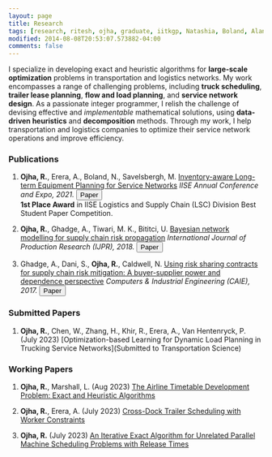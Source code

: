 ```yaml
---
layout: page
title: Research
tags: [research, ritesh, ojha, graduate, iitkgp, Natashia, Boland, Alan, Erera, Martin, Savelsbergh]
modified: 2014-08-08T20:53:07.573882-04:00
comments: false
---
```


I specialize in developing exact and heuristic algorithms for <strong>large-scale optimization</strong> problems in transportation and logistics networks. My work encompasses a range of challenging problems, including <strong>truck scheduling</strong>, <strong>trailer lease planning</strong>, <strong>flow and load planning</strong>, and <strong>service network design</strong>. As a passionate integer programmer, I relish the challenge of devising effective and *implementable* mathematical solutions, using <strong>data-driven heuristics</strong> and <strong>decomposition</strong> methods. Through my work, I help transportation and logistics companies to optimize their service network operations and improve efficiency.

### Publications

1. **Ojha, R.**, Erera, A., Boland, N., Savelsbergh, M.
[Inventory-aware Long-term Equipment Planning for Service Networks]() 
*IISE Annual Conference and Expo, 2021.* [<button type="button" class="btn btn-info">Paper</button>](https://www.proquest.com/openview/bdda4559a67f5d87a1edb0e4a5c3a995/1?pq-origsite=gscholar&cbl=51908)   
<strong>1st Place Award</strong> in IISE Logistics and Supply Chain (LSC) Division Best Student Paper Competition.

2. **Ojha, R.**, Ghadge, A., Tiwari, M. K., Bititci, U.
[Bayesian network modelling for supply chain risk propagation]()
*International Journal of Production Research (IJPR), 2018.*  [<button type="button" class="btn btn-info">Paper</button>](https://www.tandfonline.com/doi/full/10.1080/00207543.2018.1467059)


3. Ghadge, A., Dani, S., **Ojha, R.**, Caldwell, N.
[Using risk sharing contracts for supply chain risk mitigation: A buyer-supplier power and dependence perspective]()
*Computers & Industrial Engineering (CAIE), 2017.*  [<button type="button" class="btn btn-info">Paper</button>](https://www.sciencedirect.com/science/article/pii/S0360835216304673)

### Submitted Papers

1. **Ojha, R.**, Chen, W., Zhang, H., Khir, R., Erera, A., Van Hentenryck, P. (July 2023) [Optimization-based Learning for Dynamic Load Planning in Trucking Service Networks](Submitted to Transportation Science)

### Working Papers

1. **Ojha, R.**, Marshall, L. (Aug 2023) [The Airline Timetable Development Problem: Exact and Heuristic Algorithms]() 

2. **Ojha, R.**, Erera, A. (July 2023) [Cross-Dock Trailer Scheduling with Worker Constraints]() 

3. **Ojha, R.** (July 2023) [An Iterative Exact Algorithm for Unrelated Parallel Machine Scheduling Problems with Release Times]() 
